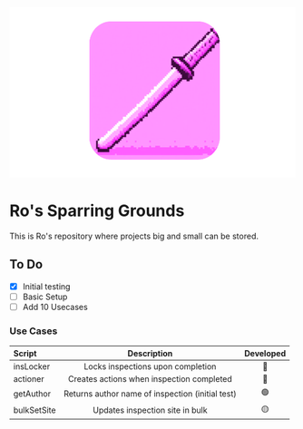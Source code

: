 <p align="center">
<img src="roBin/bokken.png" height="300">
</p>

# Ro's Sparring Grounds
This is Ro's repository where projects big and small can be stored.

## To Do
- [x] Initial testing
- [ ] Basic Setup
- [ ] Add 10 Usecases

### Use Cases
| Script      | Description                                       | Developed     |
| :---        |    :----:                                         |    :----:     |
| insLocker   | Locks inspections upon completion                 |       🔴      |
| actioner    | Creates actions when inspection completed         |       🔴      |
| getAuthor   | Returns author name of inspection (initial test)  |       🟢      |
| bulkSetSite | Updates inspection site in bulk                   |       🟡      |
